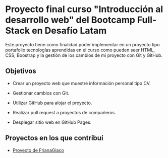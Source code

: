 # Proyecto final curso "Introducción al desarrollo web" del Bootcamp Full-Stack en Desafío Latam

Este proyecto tiene como finalidad poder implementar en un proyecto tipo portafolio tecnologías aprendidas en el curso como pueden seer HTML, CSS, Boostrap y la gestión de los cambios de mi proyecto con Git y GitHub.

## Objetivos

- Crear un proyecto web que muestre información personal tipo CV.

- Gestionar cambios con Git.

- Utilizar GitHub para alojar el proyecto.

- Realizar pull request a proyectos de compañeros.

- Desplegar sitio web en GitHub Pages.

## Proyectos en los que contribuí

- [Proyecto de FrianaGiaco](https://github.com/FranaGiaco/pruevacv)

